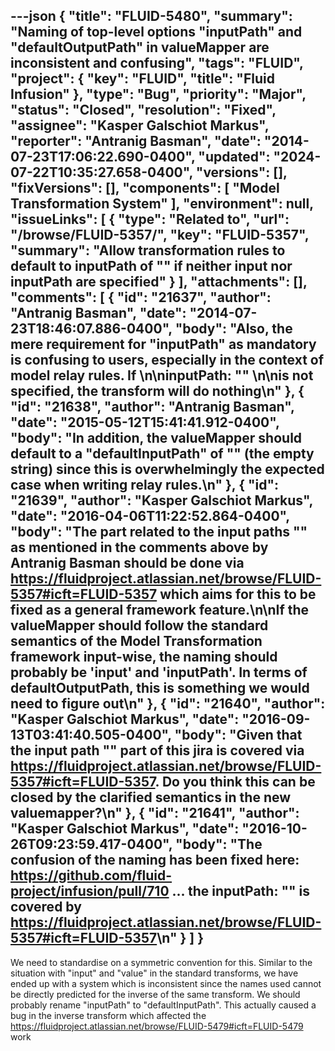 ---json
{
  "title": "FLUID-5480",
  "summary": "Naming of top-level options \"inputPath\" and \"defaultOutputPath\" in valueMapper are inconsistent and confusing",
  "tags": "FLUID",
  "project": {
    "key": "FLUID",
    "title": "Fluid Infusion"
  },
  "type": "Bug",
  "priority": "Major",
  "status": "Closed",
  "resolution": "Fixed",
  "assignee": "Kasper Galschiot Markus",
  "reporter": "Antranig Basman",
  "date": "2014-07-23T17:06:22.690-0400",
  "updated": "2024-07-22T10:35:27.658-0400",
  "versions": [],
  "fixVersions": [],
  "components": [
    "Model Transformation System"
  ],
  "environment": null,
  "issueLinks": [
    {
      "type": "Related to",
      "url": "/browse/FLUID-5357/",
      "key": "FLUID-5357",
      "summary": "Allow transformation rules to default to inputPath of \"\" if neither input nor inputPath are specified"
    }
  ],
  "attachments": [],
  "comments": [
    {
      "id": "21637",
      "author": "Antranig Basman",
      "date": "2014-07-23T18:46:07.886-0400",
      "body": "Also, the mere requirement for \"inputPath\" as mandatory is confusing to users, especially in the context of model relay rules. If&#x20;\n\ninputPath: \"\"&#x20;\n\nis not specified, the transform will do nothing\n"
    },
    {
      "id": "21638",
      "author": "Antranig Basman",
      "date": "2015-05-12T15:41:41.912-0400",
      "body": "In addition, the valueMapper should default to a \"defaultInputPath\" of \"\" (the empty string) since this is overwhelmingly the expected case when writing relay rules.\n"
    },
    {
      "id": "21639",
      "author": "Kasper Galschiot Markus",
      "date": "2016-04-06T11:22:52.864-0400",
      "body": "The part related to the input paths \"\" as mentioned in the comments above by Antranig Basman should be done via <https://fluidproject.atlassian.net/browse/FLUID-5357#icft=FLUID-5357> which aims for this to be fixed as a general framework feature.\n\nIf the valueMapper should follow the standard semantics of the Model Transformation framework input-wise, the naming should probably be 'input' and 'inputPath'. In terms of defaultOutputPath, this is something we would need to figure out\n"
    },
    {
      "id": "21640",
      "author": "Kasper Galschiot Markus",
      "date": "2016-09-13T03:41:40.505-0400",
      "body": "Given that the input path \"\" part of this jira is covered via <https://fluidproject.atlassian.net/browse/FLUID-5357#icft=FLUID-5357>. Do you think this can be closed by the clarified semantics in the new valuemapper?\n"
    },
    {
      "id": "21641",
      "author": "Kasper Galschiot Markus",
      "date": "2016-10-26T09:23:59.417-0400",
      "body": "The confusion of the naming has been fixed here: <https://github.com/fluid-project/infusion/pull/710> ... the inputPath: \"\" is covered by <https://fluidproject.atlassian.net/browse/FLUID-5357#icft=FLUID-5357>\n"
    }
  ]
}
---
We need to standardise on a symmetric convention for this. Similar to the situation with "input" and "value" in the standard transforms, we have ended up with a system which is inconsistent since the names used cannot be directly predicted for the inverse of the same transform. We should probably rename "inputPath" to "defaultInputPath". This actually caused a bug in the inverse transform which affected the <https://fluidproject.atlassian.net/browse/FLUID-5479#icft=FLUID-5479> work

        
